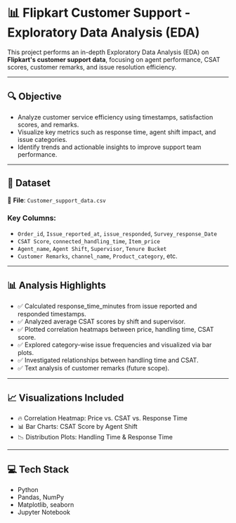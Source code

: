 # 📊 Flipkart Customer Support - Exploratory Data Analysis (EDA)

This project performs an in-depth Exploratory Data Analysis (EDA) on **Flipkart's customer support data**, focusing on agent performance, CSAT scores, customer remarks, and issue resolution efficiency.

---

## 🔍 Objective

- Analyze customer service efficiency using timestamps, satisfaction scores, and remarks.
- Visualize key metrics such as response time, agent shift impact, and issue categories.
- Identify trends and actionable insights to improve support team performance.

---

## 📁 Dataset

📌 **File**: `Customer_support_data.csv`

### Key Columns:
- `Order_id`, `Issue_reported_at`, `issue_responded`, `Survey_response_Date`
- `CSAT Score`, `connected_handling_time`, `Item_price`
- `Agent_name`, `Agent Shift`, `Supervisor`, `Tenure Bucket`
- `Customer Remarks`, `channel_name`, `Product_category`, etc.

---

## 📊 Analysis Highlights

- ✅ Calculated response_time_minutes from issue reported and responded timestamps.
- ✅ Analyzed average CSAT scores by shift and supervisor.
- ✅ Plotted correlation heatmaps between price, handling time, CSAT score.
- ✅ Explored category-wise issue frequencies and visualized via bar plots.
- ✅ Investigated relationships between handling time and CSAT.
- ✅ Text analysis of customer remarks (future scope).

---

## 📈 Visualizations Included

- 🔥 Correlation Heatmap: Price vs. CSAT vs. Response Time
- 📊 Bar Charts: CSAT Score by Agent Shift
- 📉 Distribution Plots: Handling Time & Response Time

---

## 💻 Tech Stack

- Python
- Pandas, NumPy  
- Matplotlib, seaborn  
- Jupyter Notebook
